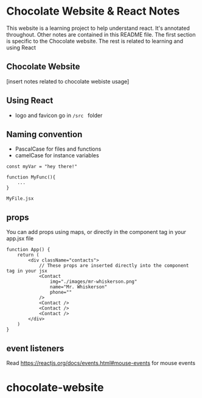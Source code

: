 # Chocolate Website & React Notes 

This website is a learning project to help understand react. It's annotated throughout. Other notes are contained in this README file. The first section is specific to the Chocolate website. The rest is related to learning and using React

## Chocolate Website 
[insert notes related to chocolate webiste usage]

## Using React 
- logo and favicon go in `/src ` folder 

## Naming convention
- PascalCase for files and functions
- camelCase for instance variables 
```
const myVar = "hey there!"

function MyFunc(){
    ...
}

MyFile.jsx
```

## props 
You can add props using maps, or directly in the component tag in your app.jsx file 
```
function App() {
    return (
        <div className="contacts">
            // These props are inserted directly into the component tag in your jsx
            <Contact  
                img="./images/mr-whiskerson.png"
                name="Mr. Whiskerson"
                phone=""
            />
            <Contact />
            <Contact />
            <Contact />
        </div>
    )
}
```

## event listeners 

Read https://reactjs.org/docs/events.html#mouse-events for mouse events 
# chocolate-website
